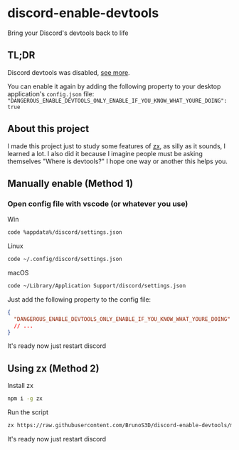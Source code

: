 # discord-enable-devtools

Bring your Discord's devtools back to life

## TL;DR

Discord devtools was disabled, [see more](https://www.reddit.com/r/discordapp/comments/sc61n3/cant_inspect_element_anymore/hu4fw5x/).

You can enable it again by adding the following property to your desktop application's `config.json` file:
`"DANGEROUS_ENABLE_DEVTOOLS_ONLY_ENABLE_IF_YOU_KNOW_WHAT_YOURE_DOING": true`

## About this project

I made this project just to study some features of [zx](https://github.com/google/zx), as silly as it sounds, I learned a lot. I also did it because I imagine people must be asking themselves "Where is devtools?" I hope one way or another this helps you.

## Manually enable (Method 1)

### Open config file with vscode (or whatever you use)

Win

```sh
code %appdata%/discord/settings.json
```

Linux

```sh
code ~/.config/discord/settings.json
```

macOS

```sh
code ~/Library/Application Support/discord/settings.json
```

Just add the following property to the config file:

```json
{
  "DANGEROUS_ENABLE_DEVTOOLS_ONLY_ENABLE_IF_YOU_KNOW_WHAT_YOURE_DOING": true
  // ...
}
```

It's ready now just restart discord

## Using zx (Method 2)

Install zx

```sh
npm i -g zx
```

Run the script

```sh
zx https://raw.githubusercontent.com/BrunoS3D/discord-enable-devtools/main/index.mjs
```

It's ready now just restart discord
